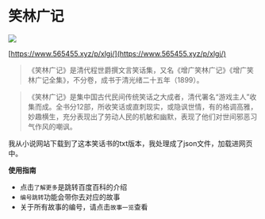 # 笑林广记

![](https://s2.loli.net/2025/06/19/7uUszEFf6Q2cl5h.png)

[https://www.565455.xyz/p/xlgj/](https://www.565455.xyz/p/xlgj/)

> 《笑林广记》是清代程世爵撰文言笑话集，又名《增广笑林广记》《增广笑林广记全集》，不分卷，成书于清光绪二十五年（1899）。

> 《笑林广记》是集中国古代民间传统笑话之大成者，清代署名“游戏主人”收集而成。全书分12部，所收笑话或直刺现实，或隐讽世情，有的格调高雅，妙趣横生，充分表现出了劳动人民的机敏和幽默，表现了他们对世间邪恶习气作风的嘲讽。

我从小说网站下载到了这本笑话书的txt版本，我处理成了json文件，加载进网页中。

**使用指南**

- 点击`了解更多`是跳转百度百科的介绍
- `编号跳转`功能会带你去对应的故事
- 关于所有故事的编号，请点击`故事一览`查看